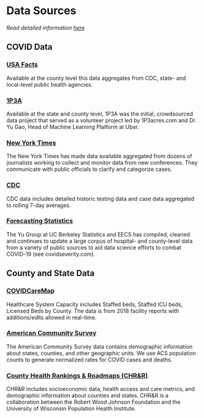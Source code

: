 # Data Sources
<i>Read detailed information [here](https://theuscovidatlas.org/data.html)</i>
## COVID Data
### [USA Facts](https://usafacts.org/visualizations/coronavirus-covid-19-spread-map)
Available at the county level this data aggregates from CDC, state- and local-level public health agencies. 

### [1P3A](https://coronavirus.1point3acres.com/en)
Available at the state and county level, 1P3A was the initial, crowdsourced data project that served as a volunteer project led by 1P3acres.com and Dr. Yu Gao, Head of Machine Learning Platform at Uber. 

### [New York Times](https://github.com/nytimes/covid-19-data)
The New York Times has made data available aggregated from dozens of journalists working to collect and monitor data from new conferences. They communicate with public officials to clarify and categorize cases. 

### [CDC](https://covid.cdc.gov/covid-data-tracker/)
CDC data includes detailed historic testing data and case data aggregated to rolling 7-day averages.

### [Forecasting Statistics](https://github.com/Yu-Group/covid19-severity-prediction)
The Yu Group at UC Berkeley Statistics and EECS has compiled, cleaned and continues to update a large corpus of hospital- and county-level data from a variety of public sources to aid data science efforts to combat COVID-19 (see covidseverity.com).

## County and State Data
### [COVIDCareMap](https://github.com/covidcaremap/covid19-healthsystemcapacity/tree/v0.2/data)
Healthcare System Capacity includes Staffed beds, Staffed ICU beds, Licensed Beds by County. The data is from 2018 facility reports with additions/edits allowed in real-time.

### [American Community Survey](https://www.census.gov/programs-surveys/acs)
The American Community Survey data contains demographic information about states, counties, and other geographic units. We use ACS population counts to generate normalized rates for COVID cases and deaths.

### [County Health Rankings & Roadmaps (CHR&R)](https://www.countyhealthrankings.org/explore-health-rankings/rankings-data-documentation)
CHR&R includes socioeconomic data, health access and care metrics, and demographic information about counties and states. CHR&R is a collaboration between the Robert Wood Johnson Foundation and the University of Wisconsin Population Health Institute.